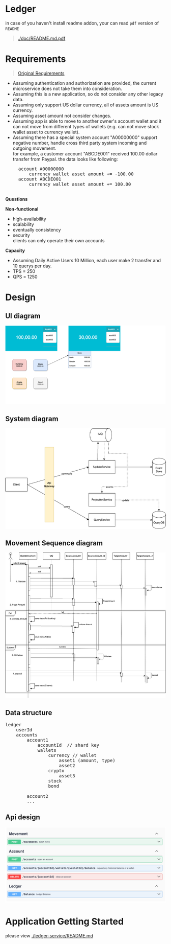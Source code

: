 Ledger
===

in case of you haven't install readme addon, your can read `pdf` version of `README`
> [./doc/README.md.pdf](./doc/README.md.pdf)

# Requirements

>[Original Requirements](./doc/Coding%20Assignment.pdf)

- Assuming authentication and authorization are provided, the current microservice does not take them into consideration.  
- Assuming this is a new application, so do not consider any other legacy data.  
- Assuming only support US dollar currency, all of assets amount is US currency.  
- Assuming asset amount not consider changes.  
- Assuming app is able to move to another owner's account wallet and it can not move from different types of wallets (e.g. can not move stock wallet asset to currency wallet).
- Assuming there has a special system account "A00000000" support negative number, handle cross third party system incoming and outgoing movement.  
    for example, a customer account "ABCDE001" received 100.00 dollar transfer from Paypal.  the data looks like following:  
    <pre>
    account A00000000  
        currency wallet asset amount += -100.00
    account ABCDE001 
        currency wallet asset amount += 100.00
    </pre>

**Questions**  


**Non-functional**  
- high-availability  
- scalability  
- eventually consistency 
- security  
    clients can only operate their own accounts

**Capacity**  
- Assuming Daily Active Users 10 Million, each user make 2 transfer and 10 querys per day.  
- TPS = 250  
- QPS = 1250 

# Design
## **UI diagram**
![UI](./doc/UI.drawio.png)

## **System diagram**
![system diagram.drawio.png](./doc/system%20diagram.drawio.png)

## **Movement Sequence diagram**
![Sequence Diagram.drawio.png](./doc/Sequence%20Diagram.drawio.png)

## **Data structure**  
<pre>
ledger 
    userId
    accounts
        account1
            accountId  // shard key
            wallets
                currency // wallet
                    asset1 (amount, type)
                    asset2
                crypto  
                    asset3
                stock  
                bond 
            
        account2
        ...
</pre>

## **Api design**  

![openapi-swagger-ui.png](./doc/openapi-swagger-ui.png)


# Application Getting Started
please view [./ledger-service/README.md](./ledger-service/README.md)

